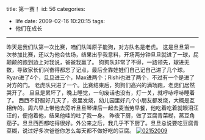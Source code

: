 title: 第一赛！
id: 56
categories:
  - life
date: 2009-02-16 10:20:15
tags:
  - 他们在成长
---

昨天是我们队第一次比赛，咱们队叫原子能狗，对方队名是老虎。 
这是旦旦第一次参加比赛，还以为他会怯场，结果出乎我意料，开场两分钟旦旦就进了一球，屁颠颠的跑到边上对我说，爸爸我赢了。 
狗狗队非常了不得，一路领先，球进无数，导致家长们兴奋得都忘了记点，最后全靠娃娃们自己记自己进了几个球。 Ryan进了4个，旦旦进三个，Max进两个；Rishi也进了两个，不过有一个是进了对方的门。 
老虎队只进了一个。比赛结束后，狗狗们高兴的满场跑，老虎们居然哭开了。 
旦旦是累坏了，晚上睡觉，一句废话也没有，灯一关，就呼哧呼哧睡着了。 
西西不舒服好几天了，夜里发烧，幼儿园里好几个小朋友都发烧，大概是互相传的。周六早上带他去旁听旦旦琴课后一起去麦当劳早餐，他吃着吃着就眼泪汪汪的，便抱着他，结果他哇的吐了我一身。 
昨夜下厨，做了豆腐青菜糊，蒸豆角茄子。旦旦西西都吃得很好。外公来之后，我几乎不下厨了。旦旦总说要吃豆腐青菜糊，说过好多次爸爸你怎么每天都不做好吃的豆腐。
[![02152009](http://papasocean.files.wordpress.com/2009/02/021520095b75d.jpg?w=300 "02152009")](http://papasocean.files.wordpress.com/2009/02/021520095b75d.jpg)  
  